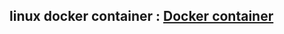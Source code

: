 ## linux docker container : [Docker container](https://github.com/gotoplace/linux_container/blob/main/docker.md)
